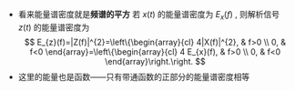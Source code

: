 - 看来能量谱密度就是**频谱的平方**
若  $x(t)$ 的能量谱密度为 $E_{x}(f)$ , 则解析信号 $z (t)$ 的能量谱密度为
$$
E_{z}(f)=|Z(f)|^{2}=\left\{\begin{array}{cl}
4|X(f)|^{2}, & f>0 \\
0, & f<0
\end{array}=\left\{\begin{array}{cl}
4 E_{x}(f), & f>0 \\
0, & f<0
\end{array}\right.\right.
$$
- 这里的能量也是函数——只有带通函数的正部分的能量谱密度相等